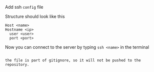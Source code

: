 Add ssh `config` file

Structure should look like this 

```
Host <name>
Hostname <ip>
  user <user>
  port <port>
```

Now you can connect to the server by typing `ssh <name>` in the terminal
```

the file is part of gitignore, so it will not be pushed to the repository.
